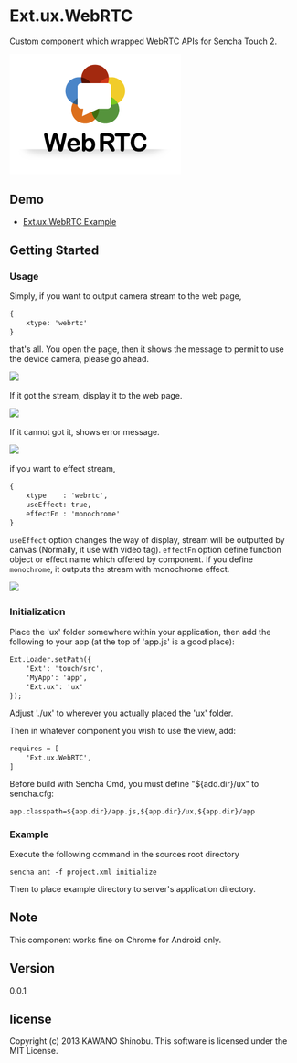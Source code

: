 # Ext.ux.WebRTC

Custom component which wrapped WebRTC APIs for Sencha Touch 2.

[![1](Logo-webrtc.png)](https://raw.github.com/kawanoshinobu/Ext.ux.AccordionList/master/Logo-webrtc.png)

## Demo

- [Ext.ux.WebRTC Example](http://kawanoshinobu.com/public/demo/webrtc/)

## Getting Started

### Usage

Simply, if you want to output camera stream to the web page,

    {
        xtype: 'webrtc'
    }

that's all. You open the page, then it shows the message to permit to use the device camera, please go ahead.

<img src="https://raw.github.com/kawanoshinobu/Ext.ux.WebRTC/master/image1.png" width="30%"/>

If it got the stream, display it to the web page.

<img src="https://raw.github.com/kawanoshinobu/Ext.ux.WebRTC/master/image2.png" width="30%"/>

If it cannot got it, shows error message.

<img src="https://raw.github.com/kawanoshinobu/Ext.ux.WebRTC/master/image3.png" width="30%"/>

if you want to effect stream,

    {
        xtype    : 'webrtc',
        useEffect: true,
        effectFn : 'monochrome'
    }

`useEffect` option changes the way of display, stream will be outputted by canvas (Normally, it use with video tag). `effectFn` option define function object or effect name which offered by component. If you define `monochrome`, it outputs the stream with monochrome effect.

<img src="https://raw.github.com/kawanoshinobu/Ext.ux.WebRTC/master/image4.png" width="30%"/>

### Initialization

Place the 'ux' folder somewhere within your application, then add the following to your app (at the top of 'app.js' is a good place):

    Ext.Loader.setPath({
        'Ext': 'touch/src',
        'MyApp': 'app',
        'Ext.ux': 'ux'
    });

Adjust './ux' to wherever you actually placed the 'ux' folder.

Then in whatever component you wish to use the view, add:

    requires = [
        'Ext.ux.WebRTC',
    ]

Before build with Sencha Cmd, you must define "${add.dir}/ux" to sencha.cfg:

    app.classpath=${app.dir}/app.js,${app.dir}/ux,${app.dir}/app

### Example

Execute the following command in the sources root directory

    sencha ant -f project.xml initialize

Then to place example directory to server's application directory.

## Note

This component works fine on Chrome for Android only.


## Version

0.0.1

## license

Copyright (c) 2013 KAWANO Shinobu. This software is licensed under the MIT License.

